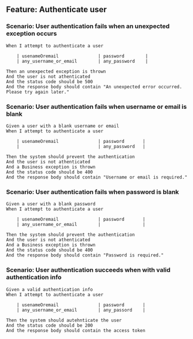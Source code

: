 ## Feature: Authenticate user

### Scenario: User authentication fails when an unexpected exception occurs
    When I attempt to authenticate a user

        | usenameOremail               | password        |
        | any_username_or_email        | any_password    | 

    Then an unexpected exception is thrown
    And the user is not athenticated
    And the status code should be 500
    And the response body should contain "An unexpected error occurred. Please try again later."

### Scenario: User authentication fails when username or email is blank
    Given a user with a blank username or email
    When I attempt to authenticate a user

        | usenameOremail               | password       |
        |                              | any_password   | 

    Then the system should prevent the authentication
    And the user is not athenticated
    And a Business exception is thrown
    And the status code should be 400
    And the response body should contain "Username or email is required."

### Scenario: User authentication fails when password is blank
    Given a user with a blank password
    When I attempt to authenticate a user

        | usenameOremail               | password       |
        | any_username_or_email        |                | 

    Then the system should prevent the authentication
    And the user is not athenticated
    And a Business exception is thrown
    And the status code should be 400
    And the response body should contain "Password is required."

### Scenario: User authentication succeeds when with valid authentication info
    Given a valid authentication info
    When I attempt to authenticate a user

        | usenameOremail               | password       |
        | any_username_or_email        | any_passord    | 

    Then the system should autehnticate the user
    And the status code should be 200
    And the response body should contain the access token